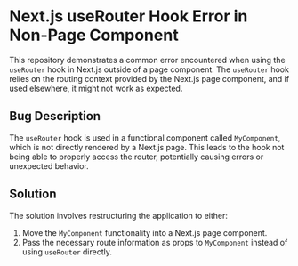 # Next.js useRouter Hook Error in Non-Page Component

This repository demonstrates a common error encountered when using the `useRouter` hook in Next.js outside of a page component.  The `useRouter` hook relies on the routing context provided by the Next.js page component, and if used elsewhere, it might not work as expected.

## Bug Description

The `useRouter` hook is used in a functional component called `MyComponent`, which is not directly rendered by a Next.js page.  This leads to the hook not being able to properly access the router, potentially causing errors or unexpected behavior. 

## Solution

The solution involves restructuring the application to either:

1. Move the `MyComponent` functionality into a Next.js page component.
2. Pass the necessary route information as props to `MyComponent` instead of using `useRouter` directly.